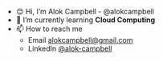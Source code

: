 - 😊 Hi, I’m Alok Campbell - @alokcampbell
- 🌳 I’m currently learning **Cloud Computing**
- 📫 How to reach me
  - Email [alokcampbell@gmail.com](mailto:alokcampbell@gmail.com)
  - LinkedIn [@alok-campbell](https://www.linkedin.com/in/alok-campbell/)
